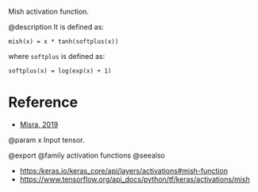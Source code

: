 Mish activation function.

@description
It is defined as:

`mish(x) = x * tanh(softplus(x))`

where `softplus` is defined as:

`softplus(x) = log(exp(x) + 1)`

# Reference
- [Misra, 2019](https://arxiv.org/abs/1908.08681)

@param x
Input tensor.

@export
@family activation functions
@seealso
+ <https:/keras.io/keras_core/api/layers/activations#mish-function>
+ <https://www.tensorflow.org/api_docs/python/tf/keras/activations/mish>
